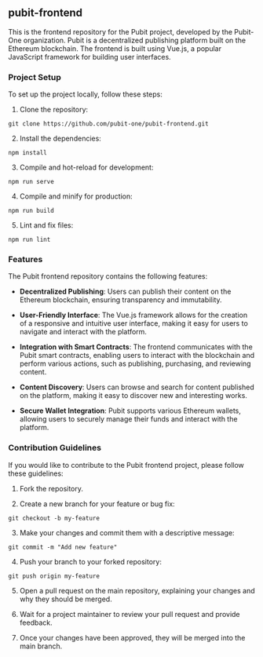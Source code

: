 ## pubit-frontend

This is the frontend repository for the Pubit project, developed by the Pubit-One organization. Pubit is a decentralized publishing platform built on the Ethereum blockchain. The frontend is built using Vue.js, a popular JavaScript framework for building user interfaces.

### Project Setup

To set up the project locally, follow these steps:

1. Clone the repository:

```shell
git clone https://github.com/pubit-one/pubit-frontend.git
```

2. Install the dependencies:

```shell
npm install
```

3. Compile and hot-reload for development:

```shell
npm run serve
```

4. Compile and minify for production:

```shell
npm run build
```

5. Lint and fix files:

```shell
npm run lint
```

### Features

The Pubit frontend repository contains the following features:

-   **Decentralized Publishing**: Users can publish their content on the Ethereum blockchain, ensuring transparency and immutability.

-   **User-Friendly Interface**: The Vue.js framework allows for the creation of a responsive and intuitive user interface, making it easy for users to navigate and interact with the platform.

-   **Integration with Smart Contracts**: The frontend communicates with the Pubit smart contracts, enabling users to interact with the blockchain and perform various actions, such as publishing, purchasing, and reviewing content.

-   **Content Discovery**: Users can browse and search for content published on the platform, making it easy to discover new and interesting works.

-   **Secure Wallet Integration**: Pubit supports various Ethereum wallets, allowing users to securely manage their funds and interact with the platform.

### Contribution Guidelines

If you would like to contribute to the Pubit frontend project, please follow these guidelines:

1. Fork the repository.

2. Create a new branch for your feature or bug fix:

```shell
git checkout -b my-feature
```

3. Make your changes and commit them with a descriptive message:

```shell
git commit -m "Add new feature"
```

4. Push your branch to your forked repository:

```shell
git push origin my-feature
```

5. Open a pull request on the main repository, explaining your changes and why they should be merged.

6. Wait for a project maintainer to review your pull request and provide feedback.

7. Once your changes have been approved, they will be merged into the main branch.
